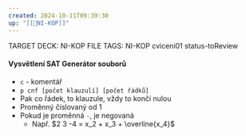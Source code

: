 ```yaml
---
created: 2024-10-11T09:39:30
up: "[[📖NI-KOP]]"
---
```


TARGET DECK: NI-KOP
FILE TAGS: NI-KOP cviceni01 status-toReview
#### Vysvětlení SAT Generátor souborů
- `c` - komentář
- `p cnf [počet klauzulí] [počet řádků]`
- Pak co řádek, to klauzule, vždy to končí nulou
- Proměnný číslovaný od 1
- Pokud je proměnná `-`, je negovaná
	- Např. $2 3 -4 = x_2 + x_3 + \overline{x_4}$


